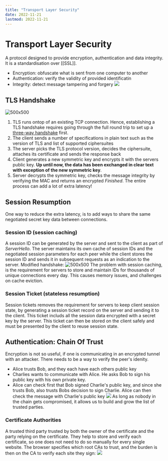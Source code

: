 ```yaml
---
title: "Transport Layer Security"
date: 2022-11-21
lastmod: 2022-11-21
---
```

# Transport Layer Security
A protocol designed to provide encryption, authentication and data integrity. It is a standardisation over [[SSL]]. 
- Encryption: obfuscate what is sent from one computer to another
- Authentication: verify the validity of provided identificatin
- Integrity: detect message tampering and forgery
![](https://i.imgur.com/0124CY8.png)
## TLS Handshake
![500x500](https://i.imgur.com/griUQzm.png)
1. TLS runs ontop of an existing TCP connection. Hence, establishing a TLS handshake requires going through the full round trip to set up a [three-way handshake](Notes/Transmission%20Control%20Protocol.md#Three-way%20Handshake) first.
2. The client sends a number of specifications in plain text such as the version of TLS and list of supported ciphersuites
3. The server picks the TLS protocol version, decides the ciphersuite, attaches its certificate and sends the response back
4. Client generates a new symmetric key and encrypts it with the servers public key. **Up until now, the data has been exchanged in clear text with exception of the new symmetric key**.
5. Server decrypts the symmetric key, checks the message integrity by verifying the MAC and returns an encrypted *Finished*.
The entire process can add a lot of extra latency!
## Session Resumption
One way to reduce the extra latency, is to add ways to share the same negotiated secret key data between connections.
### Session ID (session caching)
A session ID can be generated by the server and sent to the client as part of *ServerHello*. The server maintains its own cache of session IDs and the negotiated session parameters for each peer while the client stores the session ID and sends it in subsequent requests as an indication to the server. Modified handshake:
![500x500](https://i.imgur.com/jtVmTZx.png)
The problem with session caching, is the requirement for servers to store and maintain IDs for thousands of unique connections every day. This causes memory issues, and challenges on cache eviction.
### Session Ticket (stateless resumption)
Session tickets removes the requirement for servers to keep client session state, by generating a session ticket record on the server and sending it to the client. This ticket includs all the session data encrypted with a secret key by the server. This ticket can then be stored on the client safely and must be presented by the client to reuse session state.
## Authentication: Chain Of Trust
Encryption is not so useful, if one is communicating in an encrypted tunnel with an attacker. There needs to be a way to verify the peer's idenity.
- Alice trusts Bob, and they each have each others public key
- Charlies wants to communicate with Alice. He asks Bob to sign his public key with his own private key.
- Alice can check first that Bob signed Charlie's public key, and since she trusts Bob, also trusts Bobs decision to sign Charlie. Alice can then check the message with Charlie's public key
![](https://i.imgur.com/rM6JZsu.png)
As long as nobody in the chain gets compromised, it allows us to build and grow the list of trusted parties.
### Certificate Authorities
A trusted third party trusted by both the owner of the certificate and the party relying on the certificate. They help to store and verify each certificate, so one does not need to do so manually for every single website.
The browser specifies which root CAs to trust, and the burden is then on the CA to verify each site they sign:
![](https://i.imgur.com/fe0BPB3.png)
